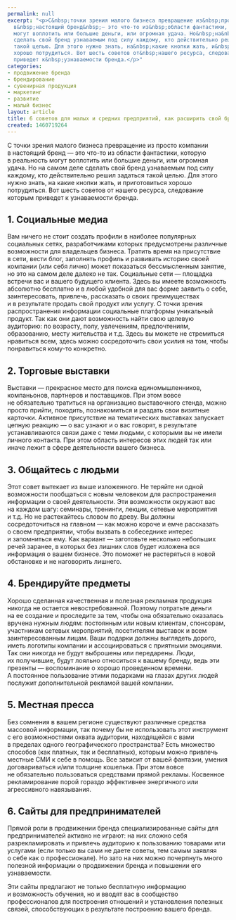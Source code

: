 ```yaml
---
permalink: null
excerpt: "<p>С&nbsp;точки зрения малого бизнеса превращение из&nbsp;просто компании
  в&nbsp;настоящий бренд&nbsp;— это что-то из&nbsp;области фантастики, которую в&nbsp;реальность
  могут воплотить или большие деньги, или огромная удача. Но&nbsp;на&nbsp;самом деле
  сделать свой бренд узнаваемым под силу каждому, кто действительно решил задаться
  такой целью. Для этого нужно знать, на&nbsp;какие кнопки жать, и&nbsp;приготовиться
  хорошо потрудиться. Вот шесть советов от&nbsp;нашего ресурса, следование которым
  приведет к&nbsp;узнаваемости бренда.</p>"
categories:
- продвижение бренда
- брендирование
- сувенирная продукция
- маркетинг
- развитие
- малый бизнес
layout: article
title: 6 советов для малых и средних предприятий, как расширить свой бренд
created: 1460719264
---
```

<p>С&nbsp;точки зрения малого бизнеса превращение из&nbsp;просто компании в&nbsp;настоящий бренд&nbsp;— это что-то из&nbsp;области фантастики, которую в&nbsp;реальность могут воплотить или большие деньги, или огромная удача. Но&nbsp;на&nbsp;самом деле сделать свой бренд узнаваемым под силу каждому, кто действительно решил задаться такой целью. Для этого нужно знать, на&nbsp;какие кнопки жать, и&nbsp;приготовиться хорошо потрудиться. Вот шесть советов от&nbsp;нашего ресурса, следование которым приведет к&nbsp;узнаваемости бренда.</p>
<h2>1. Социальные медиа</h2>
<p>Вам ничего не&nbsp;стоит создать профили в&nbsp;наиболее популярных социальных сетях, разработчиками которых предусмотрены различные возможности для владельцев бизнеса. Тратить время на&nbsp;присутствие в&nbsp;сети, вести блог, заполнять профиль и&nbsp;развивать историю своей компании (или себя лично) может показаться бессмысленным занятие, но&nbsp;это на&nbsp;самом деле далеко не&nbsp;так. Социальные сети&nbsp;— площадка встречи вас и&nbsp;вашего будущего клиента. Здесь вы&nbsp;имеете возможность абсолютно бесплатно и&nbsp;в&nbsp;любой удобной для вас форме заявить о&nbsp;себе, заинтересовать, привлечь, рассказать о&nbsp;своих преимуществах и&nbsp;в&nbsp;результате продать свой продукт или услугу. С&nbsp;точки зрения распространения информации социальные платформы уникальный продукт. Так как они дают возможность найти свою целевую аудиторию: по&nbsp;возрасту, полу, увлечениям, предпочтениям, образованию, месту жительства и&nbsp;т.д. Здесь вы&nbsp;можете не&nbsp;стремиться нравиться всем, здесь можно сосредоточить свои усилия на&nbsp;том, чтобы понравиться кому-то конкретно.</p>
<h2>2. Торговые выставки</h2>
<p>Выставки&nbsp;— прекрасное место для поиска единомышленников, компаньонов, партнеров и&nbsp;поставщиков. При этом вовсе не&nbsp;обязательно тратиться на&nbsp;организацию выставочного стенда, можно просто прийти, походить, познакомиться и&nbsp;раздать свои визитные карточки. Активное присутствие на&nbsp;тематических выставках запускает цепную реакцию&nbsp;— о&nbsp;вас узнают и&nbsp;о&nbsp;вас говорят, в&nbsp;результате устанавливаются связи даже с&nbsp;теми людьми, с&nbsp;которыми вы&nbsp;не&nbsp;имели личного контакта. При этом область интересов этих людей так или иначе лежит в&nbsp;сфере деятельности вашего бизнеса.</p>
<h2>3. Общайтесь с&nbsp;людьми</h2>
<p>Этот совет вытекает из&nbsp;выше изложенного. Не&nbsp;теряйте ни&nbsp;одной возможности пообщаться с&nbsp;новым человеком для распространения информации о&nbsp;своей деятельности. Эти возможности окружают вас на&nbsp;каждом шагу: семинары, тренинги, лекции, сетевые мероприятия и&nbsp;т.д. Но&nbsp;не&nbsp;растекайтесь словом по&nbsp;древу. Вы&nbsp;должны сосредоточиться на&nbsp;главном&nbsp;— как можно короче и&nbsp;емче рассказать о&nbsp;своем предприятии, чтобы вызвать в&nbsp;собеседнике интерес и&nbsp;запомниться ему. Как вариант&nbsp;— заготовьте несколько небольших речей заранее, в&nbsp;которых без лишних слов будет изложена вся информация о&nbsp;вашем бизнесе. Это поможет не&nbsp;растеряться в&nbsp;новой обстановке и&nbsp;не&nbsp;наговорить лишнего. </p>
<h2>4. Брендируйте предметы</h2>
<p>Хорошо сделанная качественная и&nbsp;полезная рекламная продукция никогда не&nbsp;остается невостребованной. Поэтому потратьте деньги на&nbsp;ее&nbsp;создание и&nbsp;проследите за&nbsp;тем, чтобы она обязательно оказалась вручена нужным людям: постоянным или новым клиентам, спонсорам, участникам сетевых мероприятий, посетителям выставок и&nbsp;всем заинтересованным лицам. Ваши подарки должны выглядеть дорого, иметь логотипы компании и&nbsp;ассоциироваться с&nbsp;приятными эмоциями. Так они никогда не&nbsp;будут выброшены или передарены. Люди, их&nbsp;получившие, будут лояльно относиться к&nbsp;вашему бренду, ведь эти презенты&nbsp;— воспоминание о&nbsp;хорошо проведенном времени. А&nbsp;постоянное пользование этими подарками на&nbsp;глазах других людей послужит дополнительной рекламой вашей компании. </p>
<h2>5. Местная пресса</h2>
<p>Без сомнения в&nbsp;вашем регионе существуют различные средства массовой информации, так почему&nbsp;бы не&nbsp;использовать этот инструмент с&nbsp;его возможностями охвата аудитории, находящейся с&nbsp;вами в&nbsp;пределах одного географического пространства? Есть множество способов (как платных, так и&nbsp;бесплатных), которым можно привлечь местные СМИ к&nbsp;себе в&nbsp;помощь. Все зависит от&nbsp;вашей фантазии, умения договариваться и/или толщине кошелька. При этом вовсе не&nbsp;обязательно пользоваться средствами прямой рекламы. Косвенное рекламирование порой гораздо эффективнее энергичного или агрессивного навязывания.</p>
<h2>6. Сайты для предпринимателей</h2>
<p>Прямой роли в&nbsp;продвижении бренда специализированные сайты для предпринимателей активно не&nbsp;играют: на&nbsp;них сложно себя разрекламировать и&nbsp;привлечь аудиторию к&nbsp;пользованию товарами или услугами (если только вы&nbsp;сами не&nbsp;даете советы, тем самым заявляя о&nbsp;себе как о&nbsp;профессионале). Но&nbsp;зато на&nbsp;них можно почерпнуть много полезной информации о&nbsp;продвижении бренда и&nbsp;повышении его узнаваемости. </p>
<p>Эти сайты предлагают не&nbsp;только бесплатную информацию и&nbsp;возможность обучения, но&nbsp;и&nbsp;вводят вас в&nbsp;сообщество профессионалов для построения отношений и&nbsp;установления полезных связей, способствующих в&nbsp;результате построению вашего бренда.</p>
